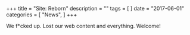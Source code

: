 +++
title = "Site: Reborn"
description = ""
tags = [
]
date = "2017-06-01"
categories = [
    "News",
]
+++

We f*cked up. Lost our web content and everything. Welcome!

